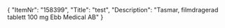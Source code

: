 {
  "ItemNr": "158399",
  "Title": "test",
  "Description": "Tasmar, filmdragerad tablett 100 mg Ebb Medical AB"
}